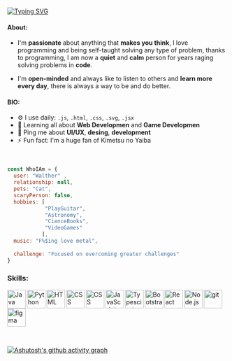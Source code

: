 <br>

[![Typing SVG](https://readme-typing-svg.demolab.com?font=Fira+Code&size=25&duration=3000&pause=100&color=5BCDEC&width=435&height=40&lines=Hi+there%F0%9F%91%8B;I'm+Web+Developer;Focused+in+FrontEnd)](https://git.io/typing-svg)

#### About:

- I'm **passionate** about anything that **makes you think**, I love programming and being self-taught solving any type of problem, thanks to programming, I am now a **quiet** and **calm** person for years raging solving problems in **code**.

- I'm **open-minded** and always like to listen to others and **learn more every day**, there is always a way to be and do better.

#### BIO:

- ⚙️ I use daily:  `.js`, `.html`, `.css`, `.svg`, `.jsx`
- 🌱 Learning all about **Web Developmen** and **Game Developmen**
- 💬 Ping me about **UI/UX**, **desing**, **development**
- ⚡️ Fun fact: I'm a huge fan of Kimetsu no Yaiba

<br>

```javascript
const WhoIAm = {
  user: "Walther" ,
  relationship: null,
  pets: "Cat",
  scaryPerson: false,
  hobbies: [
            "PlayGuitar",
            "Astronomy",
            "CienceBooks",
            "VideoGames"
           ],
  music: "F%$ing love metal",
  
  challenge: "Focused on overcoming greater challenges"
}
```

### Skills:
<a href="https://www.java.com" target="_blank"><img align="left" alt="Java" height ="42px" src="https://raw.githubusercontent.com/rahul-jha98/github_readme_icons/main/language_and_tools/square/java/java.svg"></a>
<a href="https://www.python.org" target="_blank"><img align="left" alt="Python" height ="42px" src="https://raw.githubusercontent.com/rahul-jha98/github_readme_icons/main/language_and_tools/square/python/python.svg"></a>
<a href="https://developer.mozilla.org/en-US/docs/Web/HTML" target="_blank"> <img align="left" alt="HTML" height ="42px"  src="https://raw.githubusercontent.com/rahul-jha98/github_readme_icons/main/language_and_tools/square/html/html.svg"></a>
<a href="https://developer.mozilla.org/en-US/docs/Web/css" target="_blank"> <img align="left" alt="CSS" height ="42px"  src="https://raw.githubusercontent.com/rahul-jha98/github_readme_icons/main/language_and_tools/square/css/css.svg"></a>
<a href="https://sass-lang.com/" target="_blank"> <img align="left" alt="CSS" height ="42px"  src="https://raw.githubusercontent.com/rahul-jha98/github_readme_icons/main/language_and_tools/square/sass/sass.svg"></a>
<a href="https://developer.mozilla.org/en-US/docs/Web/JavaScript" target="_blank"> <img align="left" alt="JavaScript" height ="42px"  src="https://raw.githubusercontent.com/rahul-jha98/github_readme_icons/main/language_and_tools/square/javascript/javascript.svg"></a>
<a href="https://www.typescriptlang.org/" target="_blank"><img align="left" alt="Typescirpt" height ="42px" src="https://raw.githubusercontent.com/rahul-jha98/github_readme_icons/main/language_and_tools/square/typescript/typescript.svg"></a>
<a href="https://getbootstrap.com/docs/5.0/getting-started/introduction/" target="_blank"> <img align="left" alt="Bootstrap" height ="42px"  src="https://raw.githubusercontent.com/rahul-jha98/github_readme_icons/main/language_and_tools/square/bootstrap/bootstrap.svg"></a>
<a href="https://reactjs.org/" target="_blank"> <img align="left" alt="React" height ="42px" src="https://raw.githubusercontent.com/rahul-jha98/github_readme_icons/main/language_and_tools/square/react/react.svg"></a>
<a href="https://nodejs.org" target="_blank"><img align="left" alt="Node.js" height ="42px" src="https://raw.githubusercontent.com/rahul-jha98/github_readme_icons/main/language_and_tools/square/node/node.svg"></a>
<a href="https://git-scm.com/" target="_blank"> <img src="https://raw.githubusercontent.com/rahul-jha98/github_readme_icons/main/language_and_tools/square/git-scm/git-scm.svg" align="left" alt="git" height='42px'/> </a>
<a href="https://www.figma.com/" target="_blank"> <img src="https://raw.githubusercontent.com/rahul-jha98/github_readme_icons/main/language_and_tools/square/figma/figma.svg" alt="figma" height='42px'/> </a>

<br>

[![Ashutosh's github activity graph](https://activity-graph.herokuapp.com/graph?username=Walther-git&theme=react-dark)](https://github.com/ashutosh00710/github-readme-activity-graph)

